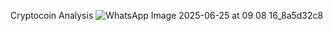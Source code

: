 Cryptocoin Analysis
![WhatsApp Image 2025-06-25 at 09 08 16_8a5d32c8](https://github.com/user-attachments/assets/e53c0274-b54c-40d5-a486-a2c5a98badb9)

